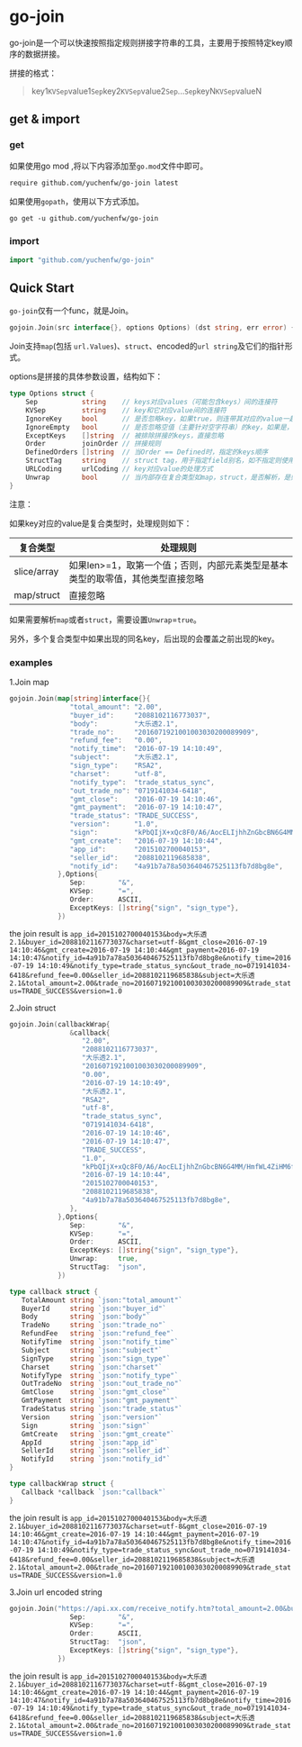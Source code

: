 # go-join

go-join是一个可以快速按照指定规则拼接字符串的工具，主要用于按照特定key顺序的数据拼接。

拼接的格式：

>key1`KVSep`value1`Sep`key2`KVSep`value2`Sep`...`Sep`keyN`KVSep`valueN

## get & import

### get

如果使用go mod ,将以下内容添加至`go.mod`文件中即可。

```txt
require github.com/yuchenfw/go-join latest
```

如果使用`gopath`，使用以下方式添加。

```txt
go get -u github.com/yuchenfw/go-join
```

### import

```go
import "github.com/yuchenfw/go-join"
```

## Quick Start

`go-join`仅有一个func，就是Join。

```go
gojoin.Join(src interface{}, options Options) (dst string, err error) {
```

Join支持`map`(包括 `url.Values`)、`struct`、encoded的`url string`及它们的指针形式。

options是拼接的具体参数设置，结构如下：

```go
type Options struct {
    Sep           string    // keys对应values（可能包含keys）间的连接符
    KVSep         string    // key和它对应value间的连接符
    IgnoreKey     bool      // 是否忽略key，如果true，则连带其对应的value一起忽略
    IgnoreEmpty   bool      // 是否忽略空值（主要针对空字符串）的key，如果是，当其值为空时忽略
    ExceptKeys    []string  // 被排除拼接的keys，直接忽略
    Order         joinOrder // 拼接规则
    DefinedOrders []string  // 当Order == Defined时，指定的keys顺序
    StructTag     string    // struct tag，用于指定field别名，如不指定则使用field name，仅支持struct且export的fields
    URLCoding     urlCoding // key对应value的处理方式
    Unwrap        bool      // 当内部存在复合类型如map，struct，是否解析，是则解析，默认false。
}
```

注意：

如果key对应的value是复合类型时，处理规则如下：

| 复合类型    | 处理规则                               |
| ----------- | -------------------------------------- |
| slice/array | 如果len>=1，取第一个值；否则，内部元素类型是基本类型的取零值，其他类型直接忽略 |
| map/struct  | 直接忽略                               |

如果需要解析`map`或者`struct`，需要设置`Unwrap`=`true`。

另外，多个复合类型中如果出现的同名key，后出现的会覆盖之前出现的key。

### examples

1.Join map

```go
gojoin.Join(map[string]interface{}{
               "total_amount": "2.00",
               "buyer_id":     "2088102116773037",
               "body":         "大乐透2.1",
               "trade_no":     "2016071921001003030200089909",
               "refund_fee":   "0.00",
               "notify_time":  "2016-07-19 14:10:49",
               "subject":      "大乐透2.1",
               "sign_type":    "RSA2",
               "charset":      "utf-8",
               "notify_type":  "trade_status_sync",
               "out_trade_no": "0719141034-6418",
               "gmt_close":    "2016-07-19 14:10:46",
               "gmt_payment":  "2016-07-19 14:10:47",
               "trade_status": "TRADE_SUCCESS",
               "version":      "1.0",
               "sign":         "kPbQIjX+xQc8F0/A6/AocELIjhhZnGbcBN6G4MM/HmfWL4ZiHM6fWl5NQhzXJusaklZ1LFuMo+lHQUELAYeugH8LYFvxnNajOvZhuxNFbN2LhF0l/KL8ANtj8oyPM4NN7Qft2kWJTDJUpQOzCzNnV9hDxh5AaT9FPqRS6ZKxnzM=",
               "gmt_create":   "2016-07-19 14:10:44",
               "app_id":       "2015102700040153",
               "seller_id":    "2088102119685838",
               "notify_id":    "4a91b7a78a503640467525113fb7d8bg8e",
            },Options{
               Sep:        "&",
               KVSep:      "=",
               Order:      ASCII,
               ExceptKeys: []string{"sign", "sign_type"},
            })
```

the join result is `app_id=2015102700040153&body=大乐透2.1&buyer_id=2088102116773037&charset=utf-8&gmt_close=2016-07-19 14:10:46&gmt_create=2016-07-19 14:10:44&gmt_payment=2016-07-19 14:10:47&notify_id=4a91b7a78a503640467525113fb7d8bg8e&notify_time=2016-07-19 14:10:49&notify_type=trade_status_sync&out_trade_no=0719141034-6418&refund_fee=0.00&seller_id=2088102119685838&subject=大乐透2.1&total_amount=2.00&trade_no=2016071921001003030200089909&trade_status=TRADE_SUCCESS&version=1.0`

2.Join struct

```go
gojoin.Join(callbackWrap{
               &callback{
                  "2.00",
                  "2088102116773037",
                  "大乐透2.1",
                  "2016071921001003030200089909",
                  "0.00",
                  "2016-07-19 14:10:49",
                  "大乐透2.1",
                  "RSA2",
                  "utf-8",
                  "trade_status_sync",
                  "0719141034-6418",
                  "2016-07-19 14:10:46",
                  "2016-07-19 14:10:47",
                  "TRADE_SUCCESS",
                  "1.0",
                  "kPbQIjX+xQc8F0/A6/AocELIjhhZnGbcBN6G4MM/HmfWL4ZiHM6fWl5NQhzXJusaklZ1LFuMo+lHQUELAYeugH8LYFvxnNajOvZhuxNFbN2LhF0l/KL8ANtj8oyPM4NN7Qft2kWJTDJUpQOzCzNnV9hDxh5AaT9FPqRS6ZKxnzM=",
                  "2016-07-19 14:10:44",
                  "2015102700040153",
                  "2088102119685838",
                  "4a91b7a78a503640467525113fb7d8bg8e",
               },
            },Options{
               Sep:        "&",
               KVSep:      "=",
               Order:      ASCII,
               ExceptKeys: []string{"sign", "sign_type"},
               Unwrap:     true,
               StructTag:  "json",
            })

type callback struct {
   TotalAmount string `json:"total_amount"`
   BuyerId     string `json:"buyer_id"`
   Body        string `json:"body"`
   TradeNo     string `json:"trade_no"`
   RefundFee   string `json:"refund_fee"`
   NotifyTime  string `json:"notify_time"`
   Subject     string `json:"subject"`
   SignType    string `json:"sign_type"`
   Charset     string `json:"charset"`
   NotifyType  string `json:"notify_type"`
   OutTradeNo  string `json:"out_trade_no"`
   GmtClose    string `json:"gmt_close"`
   GmtPayment  string `json:"gmt_payment"`
   TradeStatus string `json:"trade_status"`
   Version     string `json:"version"`
   Sign        string `json:"sign"`
   GmtCreate   string `json:"gmt_create"`
   AppId       string `json:"app_id"`
   SellerId    string `json:"seller_id"`
   NotifyId    string `json:"notify_id"`
}

type callbackWrap struct {
   Callback *callback `json:"callback"`
}
```

the join result is `app_id=2015102700040153&body=大乐透2.1&buyer_id=2088102116773037&charset=utf-8&gmt_close=2016-07-19 14:10:46&gmt_create=2016-07-19 14:10:44&gmt_payment=2016-07-19 14:10:47&notify_id=4a91b7a78a503640467525113fb7d8bg8e&notify_time=2016-07-19 14:10:49&notify_type=trade_status_sync&out_trade_no=0719141034-6418&refund_fee=0.00&seller_id=2088102119685838&subject=大乐透2.1&total_amount=2.00&trade_no=2016071921001003030200089909&trade_status=TRADE_SUCCESS&version=1.0`

3.Join url encoded string

```go
gojoin.Join("https://api.xx.com/receive_notify.htm?total_amount=2.00&buyer_id=2088102116773037&body=大乐透2.1&trade_no=2016071921001003030200089909&refund_fee=0.00&notify_time=2016-07-19 14:10:49&subject=大乐透2.1&sign_type=RSA2&charset=utf-8&notify_type=trade_status_sync&out_trade_no=0719141034-6418&gmt_close=2016-07-19 14:10:46&gmt_payment=2016-07-19 14:10:47&trade_status=TRADE_SUCCESS&version=1.0&sign=kPbQIjX%2bxQc8F0%2fA6%2fAocELIjhhZnGbcBN6G4MM%2fHmfWL4ZiHM6fWl5NQhzXJusaklZ1LFuMo%2blHQUELAYeugH8LYFvxnNajOvZhuxNFbN2LhF0l%2fKL8ANtj8oyPM4NN7Qft2kWJTDJUpQOzCzNnV9hDxh5AaT9FPqRS6ZKxnzM%3d&gmt_create=2016-07-19 14:10:44&app_id=2015102700040153&seller_id=2088102119685838&notify_id=4a91b7a78a503640467525113fb7d8bg8e",Options{
               Sep:        "&",
               KVSep:      "=",
               Order:      ASCII,
               StructTag:  "json",
               ExceptKeys: []string{"sign", "sign_type"},
            })
```

the join result is `app_id=2015102700040153&body=大乐透2.1&buyer_id=2088102116773037&charset=utf-8&gmt_close=2016-07-19 14:10:46&gmt_create=2016-07-19 14:10:44&gmt_payment=2016-07-19 14:10:47&notify_id=4a91b7a78a503640467525113fb7d8bg8e&notify_time=2016-07-19 14:10:49&notify_type=trade_status_sync&out_trade_no=0719141034-6418&refund_fee=0.00&seller_id=2088102119685838&subject=大乐透2.1&total_amount=2.00&trade_no=2016071921001003030200089909&trade_status=TRADE_SUCCESS&version=1.0`
